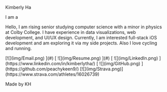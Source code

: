 <div class="body-header-wrapper">

<div class="body-name">

Kimberly Ha

I am a <span class="txt-rotate"></span>

</div>

<div class="body-description">

Hello, I am rising senior studying <span class="highlight">computer science</span> with a minor in <span class="highlight">physics</span> at Colby College. I have experience in data visualizations, web development, and UI/UX design. Currently, I am interested <span class="highlight">full-stack iOS development</span> and am exploring it via my side projects. Also I love cycling and running.

</div>

</div>

<div class="body-main-wrapper">

<div class="social-links-wrapper">[![](img/Email.png) ](#) [ ![](img/Resume.png) ](#) [ ![](img/LinkedIn.png) ](https://www.linkedin.com/in/kimberlytha/) [ ![](img/GitHub.png) ](https://github.com/peachykeen9/) [![](img/Strava.png)](https://www.strava.com/athletes/16026739) 

Made by KH

</div>

</div>
